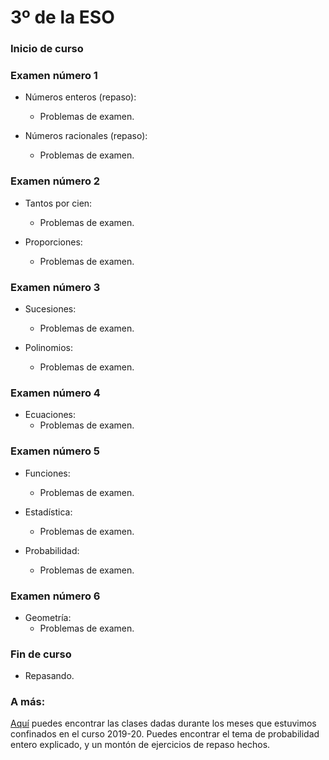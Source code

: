 # 3º de la ESO

### Inicio de curso

### Examen número 1
* Números enteros (repaso):
  + Problemas de examen.

* Números racionales (repaso):
  + Problemas de examen.

### Examen número 2
* Tantos por cien:
  + Problemas de examen.

* Proporciones:
  + Problemas de examen.


### Examen número 3
* Sucesiones:
  + Problemas de examen.

* Polinomios:
  + Problemas de examen.

### Examen número 4
* Ecuaciones:
  + Problemas de examen.

### Examen número 5
* Funciones:
  + Problemas de examen.

* Estadística:
  + Problemas de examen.

* Probabilidad:
  + Problemas de examen.


### Examen número 6
* Geometría:
  + Problemas de examen.


### Fin de curso
* Repasando.

### A más:

[Aquí](../confinamiento/E3A/README.md) puedes encontrar las clases dadas
durante los meses que estuvimos confinados en el curso 2019-20. Puedes
encontrar el tema de probabilidad entero explicado, y un montón de ejercicios
de repaso hechos.

